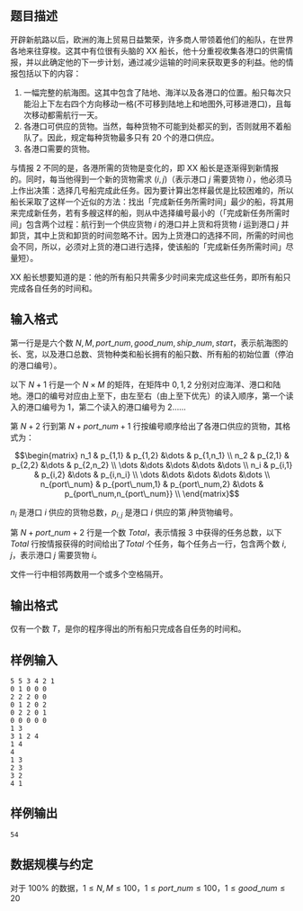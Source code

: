 ## 题目描述

开辟新航路以后，欧洲的海上贸易日益繁荣，许多商人带领着他们的船队，在世界各地来往穿梭。这其中有位很有头脑的 XX 船长，他十分重视收集各港口的供需情报，并以此确定他的下一步计划，通过减少运输的时间来获取更多的利益。他的情报包括以下的内容：

1. 一幅完整的航海图。这其中包含了陆地、海洋以及各港口的位置。船只每次只能沿上下左右四个方向移动一格(不可移到陆地上和地图外,可移进港口)，且每次移动都需航行一天。
2. 各港口可供应的货物。当然，每种货物不可能到处都买的到，否则就用不着船队了。因此，规定每种货物最多只有 $20$ 个的港口供应。
3. 各港口需要的货物。

与情报 $2$ 不同的是，各港所需的货物是变化的，即 XX 船长是逐渐得到新情报的。同时，每当他得到一个新的货物需求 $(i,j)$（表示港口 $j$ 需要货物 $i$），他必须马上作出决策：选择几号船完成此任务。因为要计算出怎样最优是比较困难的，所以船长采取了这样一个近似的方法：找出「完成新任务所需时间」最少的船，将其用来完成新任务，若有多艘这样的船，则从中选择编号最小的（「完成新任务所需时间」包含两个过程：航行到一个供应货物 $i$ 的港口并上货和将货物 $i$ 运到港口 $j$ 并卸货，其中上货和卸货的时间忽略不计。因为上货港口的选择不同，所需的时间也会不同，所以，必须对上货的港口进行选择，使该船的「完成新任务所需时间」尽量短）。

XX 船长想要知道的是：他的所有船只共需多少时间来完成这些任务，即所有船只完成各自任务的时间和。

## 输入格式

第一行是是六个数 $N,M,port\_num,good\_num,ship\_num,start$，表示航海图的长、宽，以及港口总数、货物种类和船长拥有的船只数、所有船的初始位置（停泊的港口编号）。

以下 $N+1$ 行是一个 $N\times M$ 的矩阵，在矩阵中 $0,1,2$ 分别对应海洋、港口和陆地。港口的编号对应由上至下，由左至右（由上至下优先）的读入顺序，第一个读入的港口编号为 $1$，第二个读入的港口编号为 $2$……

第 $N+2$ 行到第 $N+port\_num+1$ 行按编号顺序给出了各港口供应的货物，其格式为：

$$\begin{matrix}
       n_1 & p_{1,1} & p_{1,2} &\dots & p_{1,n_1} \\
       n_2 & p_{2,1} & p_{2,2} &\dots & p_{2,n_2} \\
       \dots &\dots &\dots &\dots &\dots \\
			 n_i & p_{i,1} & p_{i,2} &\dots & p_{i,n_i} \\
       \dots &\dots &\dots &\dots &\dots \\
			 n_{port\_num} & p_{port\_num,1} & p_{port\_num,2} &\dots & p_{port\_num,n_{port\_num}} \\
 \end{matrix}$$
 
$n_i$ 是港口 $i$ 供应的货物总数，$p_{i,j}$ 是港口 $i$ 供应的第 $j$种货物编号。

第 $N+port\_num+2$ 行是一个数 $Total$，表示情报 $3$ 中获得的任务总数，以下 $Total$ 行按情报获得的时间给出了$Total$ 个任务，每个任务占一行，包含两个数 $i,j$，表示港口 $j$ 需要货物 $i$。

文件一行中相邻两数用一个或多个空格隔开。

## 输出格式

仅有一个数 $T$，是你的程序得出的所有船只完成各自任务的时间和。

## 样例输入
```plain
5 5 3 4 2 1
0 1 0 0 0
2 2 2 0 0
0 1 2 0 2
0 2 2 0 1
0 0 0 0 0
1 3
3 1 2 4
1 4
4
1 3
2 3
3 2
4 1
```
## 样例输出
```plain
54
```
## 数据规模与约定

对于 $100\%$ 的数据，$1\le N,M\le100$，$1\le port\_num\le 100$，$1\le good\_num \le 20$